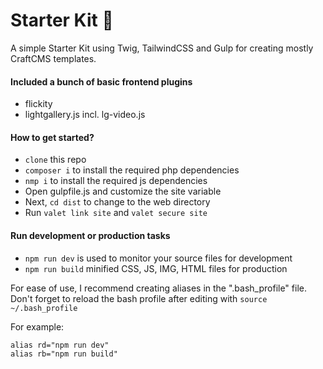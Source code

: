 # Starter Kit :rocket:

A simple Starter Kit using Twig, TailwindCSS and Gulp for creating mostly CraftCMS templates.

#### Included a bunch of basic frontend plugins

- flickity
- lightgallery.js incl. lg-video.js

#### How to get started?

- `clone` this repo
- `composer i` to install the required php dependencies
- `nmp i` to install the required js dependencies
- Open gulpfile.js and customize the site variable
- Next, `cd dist` to change to the web directory
- Run `valet link site` and `valet secure site`

#### Run development or production tasks

- `npm run dev` is used to monitor your source files for development
- `npm run build` minified CSS, JS, IMG, HTML files for production

For ease of use, I recommend creating aliases in the ".bash_profile" file. Don't forget to reload the bash profile after editing with `source ~/.bash_profile`

For example:

```
alias rd="npm run dev"
alias rb="npm run build"
```
